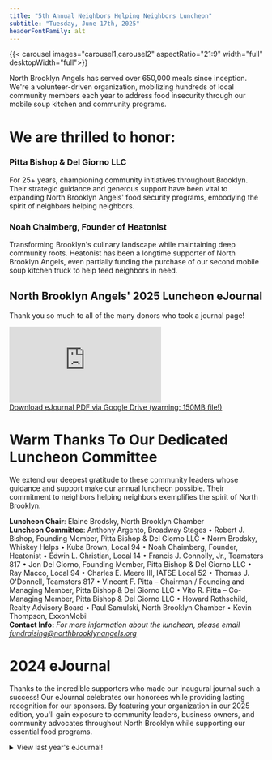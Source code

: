 ```yaml
--- 
title: "5th Annual Neighbors Helping Neighbors Luncheon"
subtitle: "Tuesday, June 17th, 2025"
headerFontFamily: alt
---
```


{{< carousel images="carousel1,carousel2" aspectRatio="21:9" width="full" desktopWidth="full">}}

North Brooklyn Angels has served over 650,000 meals since inception. We're a volunteer-driven organization, mobilizing hundreds of local community members each year to address food insecurity through our mobile soup kitchen and community programs.

# We are thrilled to honor:

### **Pitta Bishop & Del Giorno LLC**
For 25+ years, championing community initiatives throughout Brooklyn. Their strategic guidance and generous support have been vital to expanding North Brooklyn Angels' food security programs, embodying the spirit of neighbors helping neighbors.

### **Noah Chaimberg**, Founder of Heatonist

Transforming Brooklyn's culinary landscape while maintaining deep community roots. Heatonist has been a longtime supporter of North Brooklyn Angels, even partially funding the purchase of our second mobile soup kitchen truck to help feed neighbors in need.

## North Brooklyn Angels' 2025 Luncheon eJournal

Thank you so much to all of the many donors who took a journal page! 

<iframe class="w-full h-svh" src="https://www.canva.com/design/DAGpUVDnHfQ/-V-9FPasFJTTlM0prauJIg/view?embed" allowfullscreen allow="fullscreen" loading="lazy" frameborder="0"></iframe>

<div class="grid grid-cols-1 gap-y-2 mt-2 mb-4">
    <a href="https://drive.google.com/file/d/1RbVbJAbUrr0ebmrKaZtnlvByd-CqokxF/view?usp=drive_link" class="col-span-1 w-full text-center text-sm">Download eJournal PDF via Google Drive (warning: 150MB file!)</a>
</div>

# Warm Thanks To Our Dedicated Luncheon Committee

We extend our deepest gratitude to these community leaders whose guidance and support make our annual luncheon possible. Their commitment to neighbors helping neighbors exemplifies the spirit of North Brooklyn.

**Luncheon Chair**: Elaine Brodsky, North Brooklyn Chamber  
**Luncheon Committee**: Anthony Argento, Broadway Stages • Robert J. Bishop, Founding Member, Pitta Bishop & Del Giorno LLC • Norm Brodsky, Whiskey Helps • Kuba Brown, Local 94 • Noah Chaimberg, Founder, Heatonist • Edwin L. Christian, Local 14 • Francis J. Connolly, Jr., Teamsters 817 • Jon Del Giorno, Founding Member, Pitta Bishop & Del Giorno LLC • Ray Macco, Local 94 • Charles E. Meere III, IATSE Local 52 • Thomas J. O'Donnell, Teamsters 817 • Vincent F. Pitta – Chairman / Founding and Managing Member, Pitta Bishop & Del Giorno LLC • Vito R. Pitta – Co-Managing Member, Pitta Bishop & Del Giorno LLC • Howard Rothschild, Realty Advisory Board • Paul Samulski, North Brooklyn Chamber • Kevin Thompson, ExxonMobil  
**Contact Info:** *For more information about the luncheon, please email [fundraising@northbrooklynangels.org](mailto:fundraising@northbrooklynangels.org)*

# 2024 eJournal

Thanks to the incredible supporters who made our inaugural journal such a success! Our eJournal celebrates our honorees while providing lasting recognition for our sponsors. By featuring your organization in our 2025 edition, you'll gain exposure to community leaders, business owners, and community advocates throughout North Brooklyn while supporting our essential food programs.

<details>
<summary>View last year's eJournal!</summary>
<iframe class="w-full h-svh" src="https://www.canva.com/design/DAGGWsKtLPc/xZQPaqS7r5K2Z7jxYWXbbw/view?embed" allowfullscreen allow="fullscreen" loading="lazy" frameborder="0"></iframe>

<div class="grid grid-cols-1 gap-y-2 mt-2 mb-4">
    <a href="https://drive.google.com/file/d/1iBQL0WBFOLyffU0JUzAOt6gx2XeAb64D/view" class="col-span-1 w-full text-center text-sm">Download eJournal PDF via Google Drive (warning: over 200MB file!)</a>
</div>
</details>